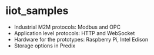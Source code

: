 # iiot_samples
* Industrial M2M protocols: Modbus and OPC
* Application level protocols: HTTP and WebSocket
* Hardware for the prototypes: Raspberry Pi, Intel Edison
* Storage options in Predix
